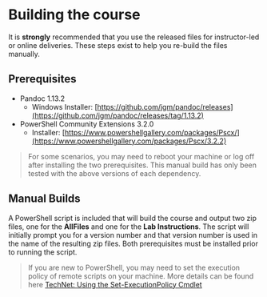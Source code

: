 # Building the course

It is **strongly** recommended that you use the released files for instructor-led or online deliveries. These steps exist to help you re-build the files manually.

## Prerequisites

* Pandoc 1.13.2
  * Windows Installer: [https://github.com/jgm/pandoc/releases](https://github.com/jgm/pandoc/releases/tag/1.13.2)
* PowerShell Community Extensions 3.2.0
  * Installer: [https://www.powershellgallery.com/packages/Pscx/](https://www.powershellgallery.com/packages/Pscx/3.2.2)

> For some scenarios, you may need to reboot your machine or log off after installing the two prerequisites. This manual build has only been tested with the above versions of each dependency.

## Manual Builds
A PowerShell script is included that will build the course and output two zip files, one for the **AllFiles** and one for the **Lab Instructions**.  The script will initially prompt you for a version number and that version number is used in the name of the resulting zip files.  Both prerequisites must be installed prior to running the script.

> If you are new to PowerShell, you may need to set the execution policy of remote scripts on your machine.  More details can be found here [TechNet: Using the Set-ExecutionPolicy Cmdlet](https://technet.microsoft.com/en-us/library/ee176961.aspx)

